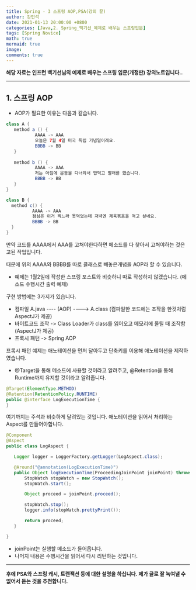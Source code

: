 ```yaml
---
title: Spring - 3 스프링 AOP,PSA(강의 끝)
author: 강민석
date: 2021-01-13 20:00:00 +0800
categories: [Java,2. Spring_백기선_예제로 배우는 스프링입문]
tags: [Spring Novice]
math: true
mermaid: true
image: 
comments: true
---
```


**해당 자료는 인프런 백기선님의 예제로 배우는 스프링 입문(개정판) 강의노트입니다..**

-----

## **1. 스프링 AOP** ##

- AOP가 필요한 이유는 다음과 같습니다.


```java
class A {
   method a () {
           AAAA -> AAA
           오늘은 7월 4일 미국 독립 기념일이래요.
           BBBB -> BB
   }
 
   method b () {
           AAAA -> AAA
           저는 아침에 운동을 다녀와서 밥먹고 빨래를 했습니다.
           BBBB -> BB
   }
}

class B {
  method c() {
          AAAA -> AAA
          점심은 이거 찍느라 못먹었는데 저녁엔 제육볶음을 먹고 싶네요.
          BBBB -> BB
  }
}
```
만약 코드를 AAAA에서 AAA를 고쳐야한다하면 메소드를 다 찾아서 고쳐야하는 것은 고된 작업입니다.  

때문에 위의 AAAA와 BBBB를 따로 클래스로 빼놓은개념을 AOP라 할 수 있습니다.  

- 예제는 1월2일에 작성한 스프링 포스트와 비슷하니 따로 작성하지 않겠습니다. (메소드 수행시간 출력 예제)  

구현 방법에는 3가지가 있습니다.

- 컴파일  A.java ---- (AOP) ----> A.class (컴파일한 코드에는 조작을 한것처럼 AspectJ가 제공)
- 바이트코드 조작 -> Class Loader가 class를 읽어오고 메모리에 올릴 때 조작함 (AspectJ가 제공)
- 프록시 패턴 -> Spring AOP

프록시 패턴 예제는 애노테이션을 먼저 달아두고 단축키를 이용해 애노테이션을 제작하였습니다.  
- @Target을 통해 메소드에 사용할 것이라고 알려주고, @Retention을 통해 Runtime까지 유지할 것이라고 알려줍니다.  

```java
@Target(ElementType.METHOD)
@Retention(RetentionPolicy.RUNTIME)
public @interface LogExecutionTime {
}
```

여기까지는 주석과 비슷하게 달려있는 것입니다. 애노테이션을 읽어서 처리하는 Aspect를 만들어야합니다.  

```java
@Component
@Aspect
public class LogAspect {

   Logger logger = LoggerFactory.getLogger(LogAspect.class);

   @Around("@annotation(LogExecutionTime)")
   public Object logExecutionTime(ProceedingJoinPoint joinPoint) throws Throwable {
       StopWatch stopWatch = new StopWatch();
       stopWatch.start();

       Object proceed = joinPoint.proceed();

       stopWatch.stop();
       logger.info(stopWatch.prettyPrint());

       return proceed;
   }

}
```

- joinPoint는 실행할 메소드가 들어옵니다. 
- 나머지 내용은 수행시간을 읽어서 다시 리턴하는 것입니다.

-----  

**후에 PSA와 스프링 캐시, 트랜잭션 등에 대한 설명을 하십니다. 제가 글로 잘 녹여낼 수 없어서 듣는 것을 추천합니다.**



